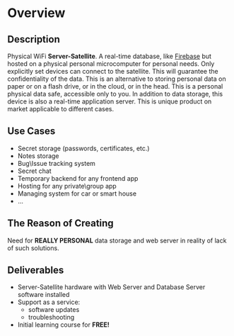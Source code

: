 # Overview

## Description
Physical WiFi __Server-Satellite__. A real-time database, like [Firebase](https://firebase.google.com) but hosted on a physical personal microcomputer for personal needs. Only explicitly set devices can connect to the satellite. This will guarantee the confidentiality of the data. This is an alternative to storing personal data on paper or on a flash drive, or in the cloud, or in the head. This is a personal physical data safe, accessible only to you. In addition to data storage, this device is also a real-time application server. This is unique product on market applicable to different cases.

## Use Cases
- Secret storage (passwords, certificates, etc.)
- Notes storage
- Bug\Issue tracking system
- Secret chat
- Temporary backend for any frontend app
- Hosting for any private\group app
- Managing system for car or smart house
- ...


## The Reason of Creating
Need for __REALLY PERSONAL__ data storage and web server in reality of lack of such solutions.

## Deliverables
- Server-Satellite hardware with Web Server and Database Server software installed
- Support as a service:
  - software updates
  - troubleshooting
- Initial learning course for __FREE!__

